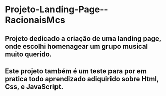 # Projeto-Landing-Page--RacionaisMcs

## Projeto dedicado a criação de uma landing page, onde escolhi homenagear um grupo musical muito querido.
## Este projeto também é um teste para por em pratica todo aprendizado adiquirido sobre Html, Css, e JavaScript.

